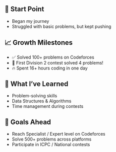 ## 🏁 Start Point
- Began my journey
- Struggled with basic problems, but kept pushing

## 📈 Growth Milestones
- ✅ Solved 100+ problems on Codeforces
- 🥇 First Division 2 contest solved 4 problems!
- 🔥 Spent 16+ hours coding in one day

## 🧠 What I’ve Learned
- Problem-solving skills
- Data Structures & Algorithms
- Time management during contests

## 📌 Goals Ahead
- Reach Specialist / Expert level on Codeforces
- Solve 500+ problems across platforms
- Participate in ICPC / National contests
